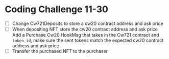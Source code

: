 # Coding Challenge 11-30

- [ ] Change Cw721Deposits to store a cw20 contract address and ask price
- [ ] When depositing NFT store the cw20 contract address and ask price Add a Purchase Cw20 HookMsg that takes in the Cw721 contract and `token_id`, make sure the sent tokens match the expected cw20 contract address and ask price
- [ ] Transfer the purchased NFT to the purchaser
